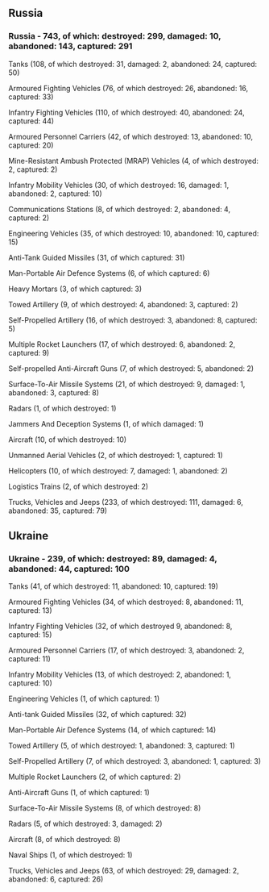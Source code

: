 
 
 ## Russia
 
 ### Russia - 743, of which: destroyed: 299, damaged: 10, abandoned: 143, captured: 291

 

 

 Tanks (108, of which destroyed: 31, damaged: 2, abandoned: 24, captured: 50)

 Armoured Fighting Vehicles (76, of which destroyed: 26, abandoned: 16, captured: 33)

 Infantry Fighting Vehicles (110, of which destroyed: 40, abandoned: 24, captured: 44)

 Armoured Personnel Carriers (42, of which destroyed: 13, abandoned: 10, captured: 20)

 Mine-Resistant Ambush Protected (MRAP) Vehicles (4, of which destroyed: 2, captured: 2)

 Infantry Mobility Vehicles (30, of which destroyed: 16, damaged: 1, abandoned: 2, captured: 10)

 Communications Stations (8, of which destroyed: 2, abandoned: 4, captured: 2)

 Engineering Vehicles (35, of which destroyed: 10, abandoned: 10, captured: 15)

 Anti-Tank Guided Missiles (31, of which captured: 31)

 Man-Portable Air Defence Systems (6, of which captured: 6)

 Heavy Mortars (3, of which captured: 3)

 Towed Artillery (9, of which destroyed: 4, abandoned: 3, captured: 2)

 Self-Propelled Artillery (16, of which destroyed: 3, abandoned: 8, captured: 5)

 Multiple Rocket Launchers (17, of which destroyed: 6, abandoned: 2, captured: 9)

 Self-propelled Anti-Aircraft Guns (7, of which destroyed: 5, abandoned: 2)

 Surface-To-Air Missile Systems (21, of which destroyed: 9, damaged: 1, abandoned: 3, captured: 8)

 Radars (1, of which destroyed: 1)

 Jammers And Deception Systems (1, of which damaged: 1)

 Aircraft (10, of which destroyed: 10)

 Unmanned Aerial Vehicles (2, of which destroyed: 1, captured: 1)

 Helicopters (10, of which destroyed: 7, damaged: 1, abandoned: 2)

 Logistics Trains (2, of which destroyed: 2)

 Trucks, Vehicles and Jeeps (233, of which destroyed: 111, damaged: 6, abandoned: 35, captured: 79)

 
 
 ## Ukraine
 
 ### Ukraine - 239, of which: destroyed: 89, damaged: 4, abandoned: 44, captured: 100

 

 

 Tanks (41, of which destroyed: 11, abandoned: 10, captured: 19)

 Armoured Fighting Vehicles (34, of which destroyed: 8, abandoned: 11, captured: 13)

 Infantry Fighting Vehicles (32, of which destroyed 9, abandoned: 8, captured: 15)

 Armoured Personnel Carriers (17, of which destroyed: 3, abandoned: 2, captured: 11)

 Infantry Mobility Vehicles (13, of which destroyed: 2, abandoned: 1, captured: 10)

 Engineering Vehicles (1, of which captured: 1)

 Anti-tank Guided Missiles (32, of which captured: 32)

 Man-Portable Air Defence Systems (14, of which captured: 14)

 Towed Artillery (5, of which destroyed: 1, abandoned: 3, captured: 1)

 Self-Propelled Artillery (7, of which destroyed: 3, abandoned: 1, captured: 3)

 Multiple Rocket Launchers (2, of which captured: 2)

 Anti-Aircraft Guns (1, of which captured: 1)

 Surface-To-Air Missile Systems (8, of which destroyed: 8)

 

 

 Radars (5, of which destroyed: 3, damaged: 2)

 Aircraft (8, of which destroyed: 8)

 Naval Ships (1, of which destroyed: 1)

 Trucks, Vehicles and Jeeps (63, of which destroyed: 29, damaged: 2, abandoned: 6, captured: 26)

